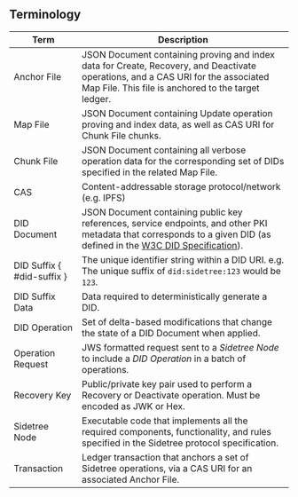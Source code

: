 ## Terminology

| Term                  | Description                                                                    |
|-----------------------|--------------------------------------------------------------------------------|
| Anchor File           | JSON Document containing proving and index data for Create, Recovery, and Deactivate operations, and a CAS URI for the associated Map File. This file is anchored to the target ledger. |
| Map File              | JSON Document containing Update operation proving and index data, as well as CAS URI for Chunk File chunks.                   |
| Chunk File            | JSON Document containing all verbose operation data for the corresponding set of DIDs specified in the related Map File.                   |
| CAS                   | Content-addressable storage protocol/network (e.g. IPFS)                       |
| DID Document          | JSON Document containing public key references, service endpoints, and other PKI metadata that corresponds to a given DID (as defined in the [W3C DID Specification](https://w3c.github.io/did-core/)). |
| DID Suffix { #did-suffix }  | The unique identifier string within a DID URI. e.g. The unique suffix of `did:sidetree:123` would be `123`. |
| DID Suffix Data       | Data required to deterministically generate a DID.                             |
| DID Operation         | Set of delta-based modifications that change the state of a DID Document when applied.                                               |
| Operation Request     | JWS formatted request sent to a _Sidetree Node_ to include a _DID Operation_ in a batch of operations.     |
| Recovery Key          | Public/private key pair used to perform a Recovery or Deactivate operation. Must be encoded as JWK or Hex.          |
| Sidetree Node         | Executable code that implements all the required components, functionality, and rules specified in the Sidetree protocol specification.                            |
| Transaction           | Ledger transaction that anchors a set of Sidetree operations, via a CAS URI for an associated Anchor File.          |